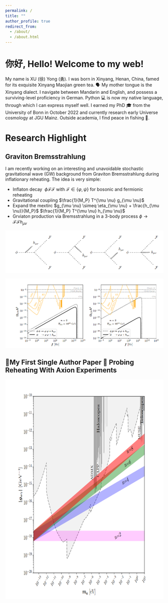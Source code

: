 ```yaml
---
permalink: /
title: ""
author_profile: true
redirect_from: 
  - /about/
  - /about.html
---
```

# 你好, Hello! Welcome to my web! 

My name is XU (徐) Yong (勇). I was born in Xinyang, Henan, China, famed for its exquisite Xinyang Maojian green tea. 🗣️ My mother tongue is the Xinyang dialect. I navigate between  Mandarin and English, and possess a surviving-level proficiency in German. Python 💻 is now my native language, through which I can express myself well. I earned my PhD 🎓 from the University of Bonn in October 2022 and currently research early Universe cosmology at JGU Mainz. Outside academia, I find peace in fishing 🎣. 
<!--Join me on a journey where curiosity knows no bounds 🌌.-->

<!-- [CV Page](https://yongxudm.github.io/cv/)-->

<!--  [Inspire Page](https://inspirehep.net/authors/1737900?ui-citation-summary=true)-->

Research Highlight
======

Graviton Bremsstrahlung
--
I am recently working on an interesting and unavoidable stochastic gravitational wave (GW) background from Graviton Bremsstrahlung during inflationary reheating. The idea is very simple:

*  Inflaton decay $~\phi \mathcal{F}\mathcal{F}$ with $\mathcal{F}\in \{ \varphi, \psi \}$ for bosonic and fermionic reheating
*  Gravitational coupling $\frac{1}{M_P} T^{\mu \nu} g_{\mu \nu}$
*  Expand the mextirc $g_{\mu \nu} \simeq \eta_{\mu \nu} + \frac{h_{\mu \nu}}{M_P}$   $\frac{1}{M_P} T^{\mu \nu} h_{\mu \nu}$
*  Grviaton production via Bremsstrahlung  in a 3-body process $\phi \to \mathcal{F} \mathcal{F} h_{\mu \nu}$



<img src="/images/phi_hFF.png" alt="Editing a markdown file for a talk" >

![Editing a markdown file for a talk](/images/GW.png)

🌟My First Single Author Paper 🌟 Probing Reheating With Axion Experiments
--


<img src="/images/ALP.png" alt="Editing a markdown file for a talk" width="800" height="700">

<!-- ![Editing a markdown file for a talk](/images/ALP.png)-->

<!-- Black Hole Superradiance -->

<!-- Dark Matter -->

<!-- Baryogenesis-->

<!--Cosmic Inflation -->

<!--The Physics of Reheating-->
<!-- Problems and questions i wish to attack when I am settled-->


